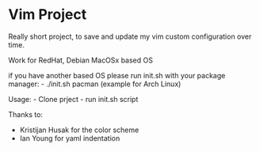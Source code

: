# Vim Project
Really short project, to save and update my vim custom configuration over time.

Work for RedHat, Debian MacOSx based OS

if you have another based OS please run init.sh with your package manager:
	-	./init.sh pacman (example for Arch Linux)

Usage: 
	- Clone prject
	- run init.sh script

Thanks to:
 * Kristijan Husak for the color scheme
 * Ian Young for yaml indentation
